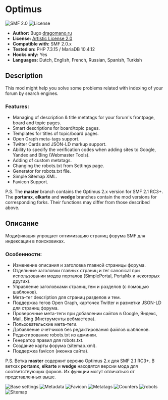 # Optimus
![SMF 2.0](https://img.shields.io/badge/SMF-2.0-75879b.svg?style=flat)
![License](https://img.shields.io/github/license/dragomano/optimus)

* **Author:** Bugo [dragomano.ru](https://dragomano.ru/mods/optimus)
* **License:** [Artistic License 2.0](https://opensource.org/licenses/artistic-license-2.0)
* **Compatible with:** SMF 2.0.x
* **Tested on:** PHP 7.3.15 / MariaDB 10.4.12
* **Hooks only:** Yes
* **Languages:** Dutch, English, French, Russian, Spanish, Turkish

## Description
This mod might help you solve some problems related with indexing of your forum by search engines.

### Features:
* Managing of description & title metatags for your forum's frontpage, board and topic pages.
* Smart descriptions for board/topic pages.
* Templates for titles of topic/board pages.
* Open Graph meta-tags support.
* Twitter Cards and JSON-LD markup support.
* Ability to specify the verification codes when adding sites to Google, Yandex and Bing (Webmaster Tools).
* Adding of custom metatags.
* Changing the robots.txt from Settings page.
* Generator for robots.txt file.
* Simple Sitemap XML.
* Favicon Support.

P.S. The **master** branch contains the Optimus 2.x version for SMF 2.1 RC3+.
The **portamx**, **elkarte** and **wedge** branches contain the mod versions for corresponding forks. Their functions may differ from those described above.

## Описание
Модификация упрощает оптимизацию страниц форума SMF для индексации в поисковиках.

### Особенности:
* Изменение описания и заголовка главной страницы форума.
* Отдельные заголовки главных страниц и тег canonical при использовании модов порталов (SimplePortal, PortaMx и некоторых других).
* Управление заголовками страниц тем и разделов (с помощью шаблонов).
* Мета-тег description для страниц разделов и тем.
* Поддержка тегов Open Graph, карточек Twitter и разметки JSON-LD для страниц форума.
* Проверочные мета-теги при добавлении сайтов в Google, Яндекс, Mail, Bing (Инструменты вебмастера).
* Пользовательские мета-теги.
* Добавление счетчиков без редактирования файлов шаблонов.
* Редактирование robots.txt из админки.
* Генератор правил для robots.txt.
* Создание карты форума (sitemap.xml).
* Поддержка favicon (иконка сайта).

P.S. Ветка **master** содержит версию Optimus 2.x для SMF 2.1 RC3+.
В ветках **portamx**, **elkarte** и **wedge** находятся версии мода для соответствующих форков. Их функции могут отличаться от представленных выше.

![Base settings](https://user-images.githubusercontent.com/229402/75113837-0ac2fc80-5673-11ea-99e3-ecf208b67906.png)
![Metadata](https://user-images.githubusercontent.com/229402/75113839-0c8cc000-5673-11ea-901e-967917523427.png)
![Favicon](https://user-images.githubusercontent.com/229402/75113840-0d255680-5673-11ea-9b04-3296929423cd.png)
![Metatags](https://user-images.githubusercontent.com/229402/75113841-0dbded00-5673-11ea-9e67-5523119fd4f8.png)
![Counters](https://user-images.githubusercontent.com/229402/75113842-0dbded00-5673-11ea-8cec-af737e5be9e6.png)
![robots](https://user-images.githubusercontent.com/229402/75113843-0eef1a00-5673-11ea-9679-ff2433859c8a.png)
![Sitemap](https://user-images.githubusercontent.com/229402/75113844-0eef1a00-5673-11ea-9a9d-b433a5d173ae.png)
